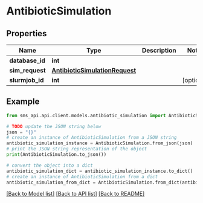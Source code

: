 # AntibioticSimulation

## Properties

| Name            | Type                                                              | Description | Notes      |
| --------------- | ----------------------------------------------------------------- | ----------- | ---------- |
| **database_id** | **int**                                                           |             |
| **sim_request** | [**AntibioticSimulationRequest**](AntibioticSimulationRequest.md) |             |
| **slurmjob_id** | **int**                                                           |             | [optional] |

## Example

```python
from sms_api.api.client.models.antibiotic_simulation import AntibioticSimulation

# TODO update the JSON string below
json = "{}"
# create an instance of AntibioticSimulation from a JSON string
antibiotic_simulation_instance = AntibioticSimulation.from_json(json)
# print the JSON string representation of the object
print(AntibioticSimulation.to_json())

# convert the object into a dict
antibiotic_simulation_dict = antibiotic_simulation_instance.to_dict()
# create an instance of AntibioticSimulation from a dict
antibiotic_simulation_from_dict = AntibioticSimulation.from_dict(antibiotic_simulation_dict)
```

[[Back to Model list]](../README.md#documentation-for-models) [[Back to API list]](../README.md#documentation-for-api-endpoints) [[Back to README]](../README.md)
